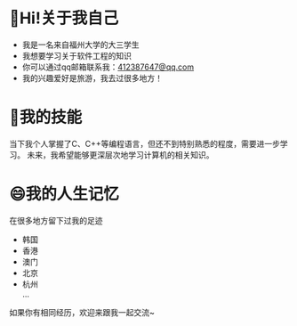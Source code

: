 # 👋Hi!关于我自己

-  我是一名来自福州大学的大三学生
-  我想要学习关于软件工程的知识
-  你可以通过qq邮箱联系我：412387647@qq.com
-  我的兴趣爱好是旅游，我去过很多地方！

# 💞️我的技能
当下我个人掌握了C、C++等编程语言，但还不到特别熟悉的程度，需要进一步学习。
未来，我希望能够更深层次地学习计算机的相关知识。

# 😄我的人生记忆
在很多地方留下过我的足迹
<ul>
  <li>韩国</li>
  <li>香港</li>
  <li>澳门</li>
  <li>北京</li>
  <li>杭州</li>
  ...
</ul>
如果你有相同经历，欢迎来跟我一起交流~

<!---
Eliott-uu/Eliott-uu is a ✨ special ✨ repository because its `README.md` (this file) appears on your GitHub profile.
You can click the Preview link to take a look at your changes.
--->
